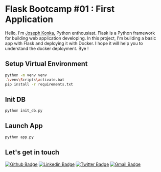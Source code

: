 # Flask Bootcamp #01 : First Application

Hello, I'm [Joseph Konka](https://www.linkedin.com/in/joseph-koami-konka/), Python enthousiast. Flask is a Python framework for building web application developing. In this project, I'm building a basic app with Flask and deploying it with Docker. I hope it will help you to understand the docker deployment. Bye !

## Setup Virtual Environment
```sh
python -m venv venv
.\venv\Scripts\activate.bat
pip install -r requirements.txt
```

## Init DB
```sh
python init_db.py
```

## Launch App
```sh
python app.py
```

## Let's get in touch
[![Github Badge](https://img.shields.io/badge/-Github-000?style=flat-square&logo=Github&logoColor=white&link=https://github.com/joekakone)](https://github.com/joekakone) [![Linkedin Badge](https://img.shields.io/badge/-LinkedIn-blue?style=flat-square&logo=Linkedin&logoColor=white&link=https://www.linkedin.com/in/joseph-koami-konka/)](https://www.linkedin.com/in/joseph-koami-konka/) [![Twitter Badge](https://img.shields.io/badge/-Twitter-blue?style=flat-square&logo=Twitter&logoColor=white&link=https://www.twitter.com/joekakone)](https://www.twitter.com/joekakone) [![Gmail Badge](https://img.shields.io/badge/-Gmail-c14438?style=flat-square&logo=Gmail&logoColor=white&link=mailto:joseph.kakone@gmail.com)](mailto:joseph.kakone@gmail.com)